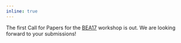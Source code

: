 ```yaml
---
inline: true
---
```


The first Call for Papers for the [BEA17](/bea/2022) workshop is out. We are looking forward to your submissions!
